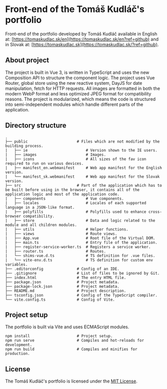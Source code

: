 # Front-end of the Tomáš Kudláč's portfolio

Front-end of the portfolio developed by Tomáš Kudláč available in English at: [https://tomaskudlac.sk/en](https://tomaskudlac.sk/en?ref=github) and in Slovak at: [https://tomaskudlac.sk](https://tomaskudlac.sk/?ref=github).

## About project

The project is built in Vue 3, is written in TypeScript and uses the new Composition API to structure the component logic. The project uses Vue Router, global store using the new reactive system, DayJS for date manipulation, fetch for HTTP requests. All images are formatted in both the modern WebP format and less optimized JPEG
 format for compatibility reasons. The project is modularized, which means the code is structured into semi-independent modules which handle different parts of the application.

## Directory structure

    .
    ├── public                      # Files which are not modified by the building process.
    |   ├── ie                          # Version shown to the IE users.
    |   ├── images                      # Images.
    |   ├── icons                       # All sizes of the fav icon required to run on various devices.
    |   ├── manifest_en.webmanifest     # Web app manifest for the English version. 
    |   └── manifest_sk.webmanifest     # Web app manifest for the Slovak version. 
    ├── src                         # Part of the application which has to be built before using in the browser, it contains all of the application logic and most of the application code.
    |   ├── components                  # Vue components.
    |   ├── locales                     # Locales of each supported language in a JSON-like format.
    |   ├── polyfills                   # Polyfills used to enhance cross-browser compatibility.
    |   ├── store                       # Data and logic related to the module and all children modules.
    |   ├── utils                       # Helper functions.
    |   ├── views                       # Route views.
    |   ├── App.vue                     # Root file of the Virtual DOM.
    |   ├── main.ts                     # Entry file of the application.
    |   ├── register-service-worker.ts  # Registers a service worker.
    |   ├── router.ts                   # Routes. 
    |   └── shims-vue.d.ts              # TS definition for .vue files.
    |   └── vite-env.d.ts               # TS definition for custom env variables.
    ├── .editorconfig               # Config of an IDE.
    ├── .gitignore                  # List of files to be ignored by Git.
    ├── index.html                  # The entry HTML file.
    ├── package.json                # Project metadata.
    ├── package-lock.json           # Project metadata.
    ├── README.md                   # Project description.
    ├── tsconfig.json               # Config of the TypeScript compiler.
    └── vite.config.ts              # Config of Vite.
    
    
## Project setup

The portfolio is built via Vite and uses ECMAScript modules.
```
npm install                     # Project setup.
npm run serve                   # Compiles and hot-reloads for development.
npm run build                   # Compiles and minifies for production.
```

## License
The Tomáš Kudláč's portfolio is licensed under the [MIT License](https://opensource.org/licenses/MIT).
